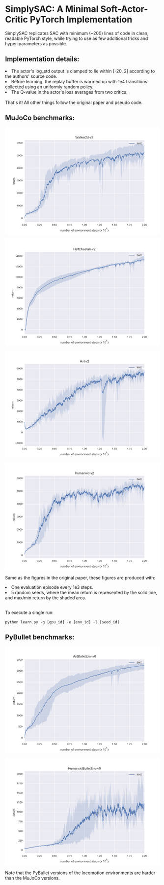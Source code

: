 # SimplySAC: A Minimal Soft-Actor-Critic PyTorch Implementation

SimplySAC replicates SAC with minimum (~200) lines of code in clean, readable PyTorch style, while trying to use as few additional tricks and hyper-parameters as possible.

## Implementation details:
<li>
The actor's log_std output is clamped to lie within [-20, 2] according to the authors' source code.
</li>

<li>
Before learning, the replay buffer is warmed up with 1e4 transitions collected using an uniformly random policy.
</li>

<li>
The Q-value in the actor's loss averages from two critics.
</li>
<br>
That's it! All other things follow the original paper and pseudo code.
</li>

## MuJoCo benchmarks:

![walker](./figures/walker2d.png)

![cheetah](./figures/halfcheetah.png)

![ant](./figures/ant.png)

![humanoid](./figures/humanoid.png)

Same as the figures in the original paper, these figures are produced with:
<li>
One evaluation episode every 1e3 steps.
</li>
<li>
5 random seeds, where the mean return is represented by the solid line, and max/min return by the shaded area.
</li>
<br>

To execute a single run:
```
python learn.py -g [gpu_id] -e [env_id] -l [seed_id]
```

## PyBullet benchmarks:

![ant_b](./figures/ant_bullet.png)

![humanoid_b](./figures/humanoid_bullet.png)

Note that the PyBullet versions of the locomotion environments are harder than the MuJoCo versions.
